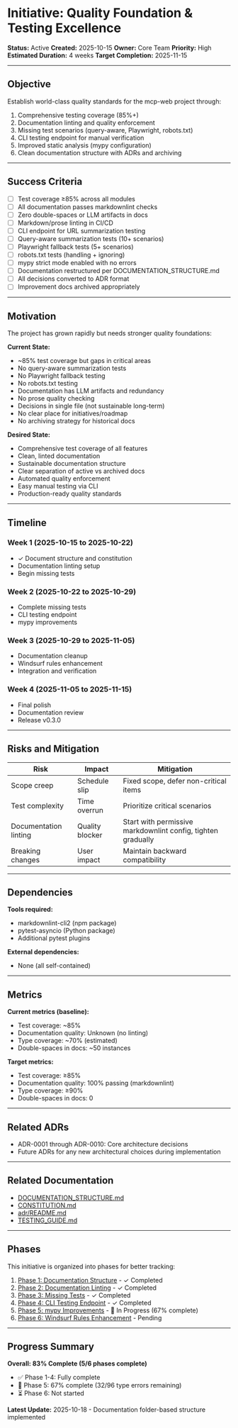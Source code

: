 # Initiative: Quality Foundation & Testing Excellence

**Status:** Active
**Created:** 2025-10-15
**Owner:** Core Team
**Priority:** High
**Estimated Duration:** 4 weeks
**Target Completion:** 2025-11-15

---

## Objective

Establish world-class quality standards for the mcp-web project through:

1. Comprehensive testing coverage (85%+)
2. Documentation linting and quality enforcement
3. Missing test scenarios (query-aware, Playwright, robots.txt)
4. CLI testing endpoint for manual verification
5. Improved static analysis (mypy configuration)
6. Clean documentation structure with ADRs and archiving

---

## Success Criteria

- [ ] Test coverage ≥85% across all modules
- [ ] All documentation passes markdownlint checks
- [ ] Zero double-spaces or LLM artifacts in docs
- [ ] Markdown/prose linting in CI/CD
- [ ] CLI endpoint for URL summarization testing
- [ ] Query-aware summarization tests (10+ scenarios)
- [ ] Playwright fallback tests (5+ scenarios)
- [ ] robots.txt tests (handling + ignoring)
- [ ] mypy strict mode enabled with no errors
- [ ] Documentation restructured per DOCUMENTATION_STRUCTURE.md
- [ ] All decisions converted to ADR format
- [ ] Improvement docs archived appropriately

---

## Motivation

The project has grown rapidly but needs stronger quality foundations:

**Current State:**

- ~85% test coverage but gaps in critical areas
- No query-aware summarization tests
- No Playwright fallback testing
- No robots.txt testing
- Documentation has LLM artifacts and redundancy
- No prose quality checking
- Decisions in single file (not sustainable long-term)
- No clear place for initiatives/roadmap
- No archiving strategy for historical docs

**Desired State:**

- Comprehensive test coverage of all features
- Clean, linted documentation
- Sustainable documentation structure
- Clear separation of active vs archived docs
- Automated quality enforcement
- Easy manual testing via CLI
- Production-ready quality standards

---

## Timeline

### Week 1 (2025-10-15 to 2025-10-22)

- ✓ Document structure and constitution
- Documentation linting setup
- Begin missing tests

### Week 2 (2025-10-22 to 2025-10-29)

- Complete missing tests
- CLI testing endpoint
- mypy improvements

### Week 3 (2025-10-29 to 2025-11-05)

- Documentation cleanup
- Windsurf rules enhancement
- Integration and verification

### Week 4 (2025-11-05 to 2025-11-15)

- Final polish
- Documentation review
- Release v0.3.0

---

## Risks and Mitigation

| Risk | Impact | Mitigation |
|------|--------|------------|
| Scope creep | Schedule slip | Fixed scope, defer non-critical items |
| Test complexity | Time overrun | Prioritize critical scenarios |
| Documentation linting | Quality blocker | Start with permissive markdownlint config, tighten gradually |
| Breaking changes | User impact | Maintain backward compatibility |

---

## Dependencies

**Tools required:**

- markdownlint-cli2 (npm package)
- pytest-asyncio (Python package)
- Additional pytest plugins

**External dependencies:**

- None (all self-contained)

---

## Metrics

**Current metrics (baseline):**

- Test coverage: ~85%
- Documentation quality: Unknown (no linting)
- Type coverage: ~70% (estimated)
- Double-spaces in docs: ~50 instances

**Target metrics:**

- Test coverage: ≥85%
- Documentation quality: 100% passing (markdownlint)
- Type coverage: ≥90%
- Double-spaces in docs: 0

---

## Related ADRs

- ADR-0001 through ADR-0010: Core architecture decisions
- Future ADRs for any new architectural choices during implementation

---

## Related Documentation

- [DOCUMENTATION_STRUCTURE.md](../../DOCUMENTATION_STRUCTURE.md)
- [CONSTITUTION.md](../../CONSTITUTION.md)
- [adr/README.md](../../adr/README.md)
- [TESTING_GUIDE.md](../../guides/TESTING_GUIDE.md)

---

## Phases

This initiative is organized into phases for better tracking:

1. [Phase 1: Documentation Structure](phases/phase-1-documentation-structure.md) - ✓ Completed
2. [Phase 2: Documentation Linting](phases/phase-2-documentation-linting.md) - ✓ Completed
3. [Phase 3: Missing Tests](phases/phase-3-missing-tests.md) - ✓ Completed
4. [Phase 4: CLI Testing Endpoint](phases/phase-4-cli-testing-endpoint.md) - ✓ Completed
5. [Phase 5: mypy Improvements](phases/phase-5-mypy-improvements.md) - 🔄 In Progress (67% complete)
6. [Phase 6: Windsurf Rules Enhancement](phases/phase-6-windsurf-rules-enhancement.md) - Pending

---

## Progress Summary

**Overall: 83% Complete (5/6 phases complete)**

- ✅ Phase 1-4: Fully complete
- 🔄 Phase 5: 67% complete (32/96 type errors remaining)
- ⏳ Phase 6: Not started

**Latest Update:** 2025-10-18 - Documentation folder-based structure implemented
